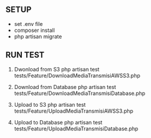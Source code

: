 ## SETUP
- set .env file 
- composer install
- php artisan migrate

## RUN TEST 
1. Dwonload from S3
php artisan test tests/Feature/DownloadMediaTransmisiAWSS3.php

2. Download from Database
php artisan test tests/Feature/DownloadMediaTransmisiDatabase.php

3. Upload to S3
php artisan test tests/Feature/UploadMediaTransmisiAWSS3.php

4. Upload to Database
php artisan test tests/Feature/UploadMediaTransmisiDatabase.php